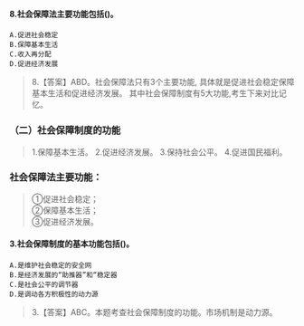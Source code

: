 #### 8.社会保障法主要功能包括()。
    A.促进社会稳定
    B.保障基本生活
    C.收入再分配
    D.促进经济发展
>   8.【答案】ABD。社会保障法只有3个主要功能,
具体就是促进社会稳定保障基本生活和促进经济发展。
其中社会保障制度有5大功能,考生下来对比记忆。

### （二）社会保障制度的功能
>   1.保障基本生活。
    2.促进经济发展。
    3.保持社会公平。
    4.促进国民福利。
   
### 社会保障法主要功能：
>   ①促进社会稳定；   
    ②保障基本生活；   
    ③促进经济发展。   
    
#### 3.社会保障制度的基本功能包括()。
    A.是维护社会稳定的安全网
    B.是经济发展的“助推器”和“稳定器
    C.是社会公平的调节器
    D.是调动各方积极性的动力源
>   3.【答案】ABC。本题考查社会保障制度的功能。市场机制是动力源。
















    